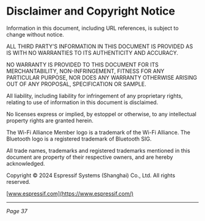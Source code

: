# Disclaimer and Copyright Notice

Information in this document, including URL references, is subject to change without notice.

ALL THIRD PARTY’S INFORMATION IN THIS DOCUMENT IS PROVIDED AS IS WITH NO WARRANTIES TO ITS AUTHENTICITY AND ACCURACY.

NO WARRANTY IS PROVIDED TO THIS DOCUMENT FOR ITS MERCHANTABILITY, NON-INFRINGEMENT, FITNESS FOR ANY PARTICULAR PURPOSE, NOR DOES ANY WARRANTY OTHERWISE ARISING OUT OF ANY PROPOSAL, SPECIFICATION OR SAMPLE.

All liability, including liability for infringement of any proprietary rights, relating to use of information in this document is disclaimed.

No licenses express or implied, by estoppel or otherwise, to any intellectual property rights are granted herein.

The Wi-Fi Alliance Member logo is a trademark of the Wi-Fi Alliance. The Bluetooth logo is a registered trademark of Bluetooth SIG.

All trade names, trademarks and registered trademarks mentioned in this document are property of their respective owners, and are hereby acknowledged.

Copyright © 2024 Espressif Systems (Shanghai) Co., Ltd. All rights reserved.

[www.espressif.com](https://www.espressif.com/)

---

*Page 37*